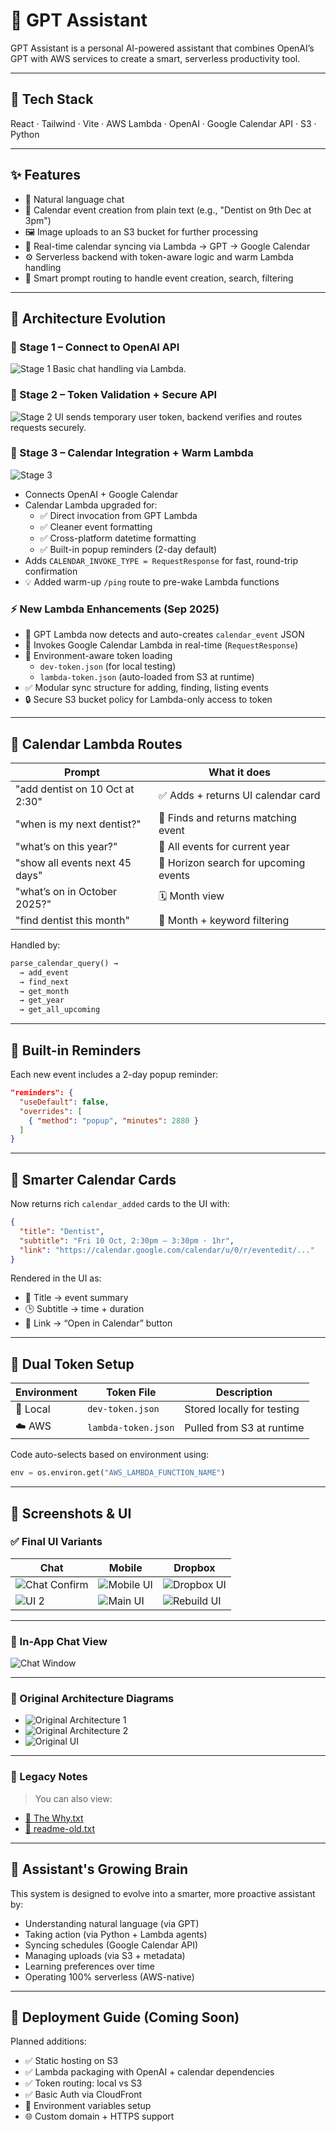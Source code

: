 
# 🧠 GPT Assistant

GPT Assistant is a personal AI-powered assistant that combines OpenAI’s GPT with AWS services to create a smart, serverless productivity tool.

---

## 🧰 Tech Stack

React · Tailwind · Vite · AWS Lambda · OpenAI · Google Calendar API · S3 · Python

---

## ✨ Features

- 🧠 Natural language chat  
- 📆 Calendar event creation from plain text (e.g., "Dentist on 9th Dec at 3pm")  
- 🖼️ Image uploads to an S3 bucket for further processing  
- 🔄 Real-time calendar syncing via Lambda → GPT → Google Calendar  
- ⚙️ Serverless backend with token-aware logic and warm Lambda handling  
- 🧠 Smart prompt routing to handle event creation, search, filtering  

---

## 🧱 Architecture Evolution

### 🧪 Stage 1 – Connect to OpenAI API
![Stage 1](.github_info/stage-1.png)
Basic chat handling via Lambda.

### 🔐 Stage 2 – Token Validation + Secure API
![Stage 2](.github_info/stage-2.png)
UI sends temporary user token, backend verifies and routes requests securely.

### 🚀 Stage 3 – Calendar Integration + Warm Lambda
![Stage 3](.github_info/stage-3.png)
- Connects OpenAI + Google Calendar  
- Calendar Lambda upgraded for:
  - ✅ Direct invocation from GPT Lambda
  - ✅ Cleaner event formatting
  - ✅ Cross-platform datetime formatting
  - ✅ Built-in popup reminders (2-day default)
- Adds `CALENDAR_INVOKE_TYPE = RequestResponse` for fast, round-trip confirmation  
- 💡 Added warm-up `/ping` route to pre-wake Lambda functions

### ⚡️ New Lambda Enhancements (Sep 2025)

- 🧠 GPT Lambda now detects and auto-creates `calendar_event` JSON  
- 🔁 Invokes Google Calendar Lambda in real-time (`RequestResponse`)  
- 🎯 Environment-aware token loading  
  - `dev-token.json` (for local testing)  
  - `lambda-token.json` (auto-loaded from S3 at runtime)  
- ✅ Modular sync structure for adding, finding, listing events  
- 🔒 Secure S3 bucket policy for Lambda-only access to token  

---

## 🔧 Calendar Lambda Routes

| Prompt                          | What it does                                 |
|---------------------------------|-----------------------------------------------|
| "add dentist on 10 Oct at 2:30" | ✅ Adds + returns UI calendar card            |
| "when is my next dentist?"      | 📅 Finds and returns matching event           |
| "what’s on this year?"          | 📆 All events for current year                |
| "show all events next 45 days"  | 🔭 Horizon search for upcoming events         |
| "what’s on in October 2025?"    | 🗓️ Month view                                |
| "find dentist this month"       | 🔎 Month + keyword filtering                  |

Handled by:

```python
parse_calendar_query() → 
  → add_event  
  → find_next  
  → get_month  
  → get_year  
  → get_all_upcoming
```

---

## 🔔 Built-in Reminders

Each new event includes a 2-day popup reminder:

```json
"reminders": {
  "useDefault": false,
  "overrides": [
    { "method": "popup", "minutes": 2880 }
  ]
}
```

---

## 🧠 Smarter Calendar Cards

Now returns rich `calendar_added` cards to the UI with:

```json
{
  "title": "Dentist",
  "subtitle": "Fri 10 Oct, 2:30pm – 3:30pm · 1hr",
  "link": "https://calendar.google.com/calendar/u/0/r/eventedit/..."
}
```

Rendered in the UI as:

- 📌 Title → event summary  
- 🕒 Subtitle → time + duration  
- 🔗 Link → “Open in Calendar” button  

---

## 🔐 Dual Token Setup

| Environment | Token File          | Description                  |
|-------------|---------------------|------------------------------|
| 🧪 Local     | `dev-token.json`     | Stored locally for testing   |
| ☁️ AWS       | `lambda-token.json`  | Pulled from S3 at runtime    |

Code auto-selects based on environment using:

```python
env = os.environ.get("AWS_LAMBDA_FUNCTION_NAME")
```

---

## 📸 Screenshots & UI

### ✅ Final UI Variants
| Chat | Mobile | Dropbox |
|------|--------|---------|
| ![Chat Confirm](.github_info/gpt-assistant-chat-confirm.png) | ![Mobile UI](.github_info/gpt-assistant-ui-mobile.png) | ![Dropbox UI](.github_info/gpt-assistant-ui-dropbox.png) |
| ![UI 2](.github_info/gpt-assistant-ui-2.png) | ![Main UI](.github_info/gpt-assistant-ui.png) | ![Rebuild UI](.github_info/gpt-assistant-revuild-ui.png) |

---

### 💬 In-App Chat View
![Chat Window](.github_info/gpt-assistant-ui-chat.png)

---

### 🧱 Original Architecture Diagrams
- ![Original Architecture 1](.github_info/original-architecture-1.png)
- ![Original Architecture 2](.github_info/original-architecture-2.png)
- ![Original UI](.github_info/original-ui.png)

---

### 📝 Legacy Notes
> You can also view:
- [📄 The Why.txt](.github_info/The%20Why.txt)
- [📄 readme-old.txt](.github_info/readme-old.txt)

---

## 🧩 Assistant's Growing Brain

This system is designed to evolve into a smarter, more proactive assistant by:

- Understanding natural language (via GPT)  
- Taking action (via Python + Lambda agents)  
- Syncing schedules (Google Calendar API)  
- Managing uploads (via S3 + metadata)  
- Learning preferences over time  
- Operating 100% serverless (AWS-native)  

---

## 🚀 Deployment Guide (Coming Soon)

Planned additions:

- ✅ Static hosting on S3  
- ✅ Lambda packaging with OpenAI + calendar dependencies  
- ✅ Token routing: local vs S3  
- ✅ Basic Auth via CloudFront  
- 🔐 Environment variables setup  
- 🌐 Custom domain + HTTPS support  
